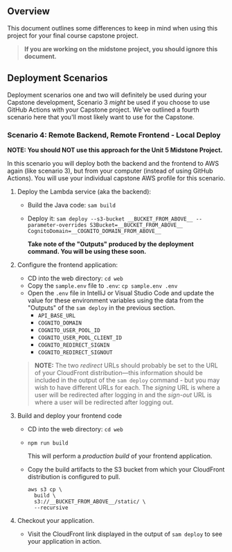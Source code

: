 ## Overview
This document outlines some differences to keep in mind when using this project for your final course capstone project.

> **If you are working on the midstone project, you should ignore this document.**

## Deployment Scenarios
Deployment scenarios one and two will definitely be used during your Capstone development,
Scenario 3 _might_ be used if you choose to use GitHub Actions with your Capstone project.
We've outlined a fourth scenario here that you'll most likely want to use for the Capstone.

### Scenario 4: Remote Backend, Remote Frontend - Local Deploy

**NOTE: You should NOT use this approach for the Unit 5 Midstone Project.**

In this scenario you will deploy both the backend and the frontend to AWS again (like scenario 3), but from your computer (instead of using GitHub Actions). You will use your individual capstone AWS profile for this scenario.

1. Deploy the Lambda service (aka the backend):
    - Build the Java code: `sam build`
    - Deploy it: `sam deploy --s3-bucket __BUCKET_FROM_ABOVE__ --parameter-overrides S3Bucket=__BUCKET_FROM_ABOVE__ CognitoDomain=__COGNITO_DOMAIN_FROM_ABOVE__`

      **Take note of the "Outputs" produced by the deployment command. You will be using these soon.**

2. Configure the frontend application:
    - CD into the web directory: `cd web`
    - Copy the `sample.env` file to `.env`: `cp sample.env .env`
    - Open the `.env` file in IntelliJ or Visual Studio Code and update the value for these environment variables using the data from the "Outputs" of the `sam deploy` in the previous section.
        - `API_BASE_URL`
        - `COGNITO_DOMAIN`
        - `COGNITO_USER_POOL_ID`
        - `COGNITO_USER_POOL_CLIENT_ID`
        - `COGNITO_REDIRECT_SIGNIN`
        - `COGNITO_REDIRECT_SIGNOUT`

   > **NOTE:** The two _redirect_ URLs should probably be set to the URL of your CloudFront distribution—this information should be included in the output of the `sam deploy` command - but you may wish to have different URLs for each. The _signing_ URL is where a user will be redirected after logging in and the _sign-out_ URL is where a user will be redirected after logging out.

3. Build and deploy your frontend code
    - CD into the web directory: `cd web`
    - `npm run build`

      This will perform a _production build_ of your frontend application.

    - Copy the build artifacts to the S3 bucket from which your CloudFront distribution is configured to pull.

      ```shell
      aws s3 cp \
        build \
        s3://__BUCKET_FROM_ABOVE__/static/ \
        --recursive
      ```
4. Checkout your application.
    - Visit the CloudFront link displayed in the output of `sam deploy` to see your application in action.
